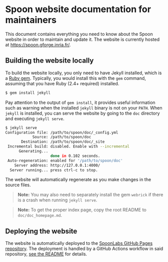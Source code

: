 # Spoon website documentation for maintainers

This document contains everything you need to know about the Spoon website in order to maintain and update it. The website is currently hosted at https://spoon.gforge.inria.fr/.

## Building the website locally

To build the website locally, you only need to have Jekyll installed, which is a [Ruby gem](https://en.wikipedia.org/wiki/RubyGems). Typically, you would install this with the `gem` command, assuming that you have Ruby (2.4+ required) installed.

```bash
$ gem install jekyll
```

Pay attention to the output of `gem install`, it provides useful information such as warning when the installed `jekyll` binary is not on your `PATH`. When `jekyll` is installed, you can serve the website by going to the `doc` directory and executing `jekyll serve`.

```bash
$ jekyll serve
Configuration file: /path/to/spoon/doc/_config.yml
            Source: /path/to/spoon/doc
       Destination: /path/to/spoon/doc/_site
 Incremental build: disabled. Enable with --incremental
      Generating... 
                    done in 0.102 seconds.
 Auto-regeneration: enabled for '/path/to/spoon/doc'
    Server address: http://127.0.0.1:4000/
  Server running... press ctrl-c to stop.
```

The website will automatically regenerate as you make changes in the source files.

> **Note:** You may also need to separately install the gem `webrick` if there is a crash when running `jekyll serve`.

> **Note:** To get the proper index page, copy the root README to `doc/doc_homepage.md`.

## Deploying the website

The website is automatically deployed to the [SpoonLabs GitHub Pages repository](https://github.com/spoonlabs/spoonlabs.github.io). The deployment is handled by a GitHub Actions workflow in said repository, [see the README](https://github.com/SpoonLabs/SpoonLabs.github.io/blob/main/README.md) for details.
